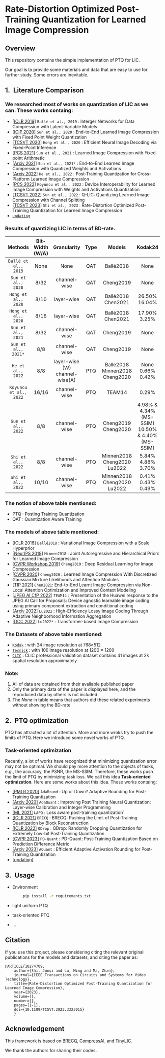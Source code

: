 # Rate-Distortion Optimized Post-Training Quantization for Learned Image Compression




## Overview
This repository contains the simple implementation of PTQ for LIC.

Our goal is to provide some materials and data that are easy to use for further study. Some errors are inevitable.



## 1.&ensp;Literature Comparison
### We researched most of works on quantization of LIC as we can. These works containg:
* [[ICLR 2019]](https://openreview.net/forum?id=S1zz2i0cY7) `Ballé et al., 2019` : Interger Networks for Data Compression with Latent-Variable Models
* [[ICIP 2020]](https://ieeexplore.ieee.org/abstract/document/9190805) `Sun et al., 2020` : End-to-End Learned Image Compression with Fixed Point Weight Quantization
* [[TCSVT 2020]](https://ieeexplore.ieee.org/abstract/document/9270012) `Hong et al., 2020` : Efficient Neural Image Decoding via Fixed-Point Inference
* [[PCS 2021]](https://ieeexplore.ieee.org/abstract/document/9477496)  `Sun et al., 2021` : Learned Image Compression with Fixed-point Arithmetic
* [[Arxiv 2021]](https://arxiv.org/abs/2111.09348) `Sun et al., 2021*` : End-to-End Learned Image Compression with Quantized Weights and Activations
* [[Arxiv 2022]](https://arxiv.org/abs/2202.07513) `He et al., 2022` : Post-Training Quantization for Cross-Platform Learned Image Compression
* [[PCS 2022]](https://ieeexplore.ieee.org/abstract/document/10018040) `Koyuncu et al., 2022` : Device Interoperability for Learned Image Compression with Weights and Activations Quantization
* [[TCSVT 2022]](https://ieeexplore.ieee.org/abstract/document/9997555) `Sun et al., 2022` : Q-LIC: Quantizing Learned Image Compression with Channel Splitting
* [[TCSVT 2023]](https://arxiv.org/abs/2211.02854) `Shi et al., 2023` : Rate-Distortion Optimized Post-Training Quantization for Learned Image Compression
* [`updating`]()

### Results of quantizing LIC in terms of BD-rate.

|        Methods       | Bit-Width (W/A) | Granularity  |  Type  |           Models          |  Kodak24 | 
| :------------------: | :-------------: | :----------: | :----: | :-----------------------: | :------: | 
| `Ballé et al., 2019` |       None      |     None     |   QAT  |        Ballé2018          |   None   |
|  `Sun et al., 2020`  |       8/32      | channel-wise |   QAT  |        Cheng2019          |   None   |
|  `Hong et al., 2020` |       8/10      |  layer-wise  |   QAT  |  Ballé2018 <br> Chen2021  |  26.50% <br> 16.04%   |
|  `Hong et al., 2020` |       8/16      |  layer-wise  |   QAT  |  Ballé2018 <br> Chen2021  |  17.90% <br> 3.25%    |
|  `Sun et al., 2021`  |       8/32      | channel-wise |   QAT  |        Cheng2019          |          None         |
|  `Sun et al., 2021*` |       8/8       | channel-wise |   QAT  |        Cheng2019          |          None         |
|   `He et al., 2022`  |       8/8       | layer-wise (W) <br> channel-wise(A) |   PTQ  | Balle2018 <br> Minnen2018 <br> Cheng2020 |  None <br> 0.66% <br> 0.42% |
|`Koyuncu et al., 2022`|      16/16      | channel-wise |   PTQ  |         TEAM14            |          0.29%        |
|  `Sun et al., 2022`  |       8/8       | channel-wise |   PTQ  | Cheng2019 <br> Cheng2020   |  4.98% & 4.34% (MS-SSIM) <br> 10.50% & 4.40% (MS-SSIM)        |
|  `Shi et al., 2022`  |       8/8       | channel-wise |   PTQ  | Minnen2018 <br> Cheng2020 <br> Lu2022  |  5.84% <br> 4.88% <br> 3.70%   |
|  `Shi et al., 2022`  |      10/10      | channel-wise |   PTQ  | Minnen2018 <br> Cheng2020 <br> Lu2022  |  0.41% <br> 0.43% <br> 0.49%| 1.22% <br> 0.65% <br> 1.03% |

### The notion of above table mentioned:
* PTQ : Posting Training Quantization
* QAT : Quantization Aware Training


### The models of above table mentioned:
* [[ICLR 2018]](https://arxiv.org/abs/1802.01436) `Ballé2018` : Variational Image Compression with a Scale Hyperprior
* [[NeurIPS 2018]](https://proceedings.neurips.cc/paper/2018/hash/53edebc543333dfbf7c5933af792c9c4-Abstract.html) `Minnen2018` : Joint Autoregressive and Hierarchical Priors for Learned Image Compression
* [[CVPR Workshop 2019]](https://arxiv.org/abs/1906.09731) `Cheng2019` : Deep Residual Learning for Image Compression
* [[CVPR 2020]](https://openaccess.thecvf.com/content_CVPR_2020/html/Cheng_Learned_Image_Compression_With_Discretized_Gaussian_Mixture_Likelihoods_and_Attention_CVPR_2020_paper.html) `Cheng2020` : Learned Image Compression With Discretized Gaussian Mixture Likelihoods and Attention Modules
* [[TIP 2021]](https://ieeexplore.ieee.org/document/9359473) `Chen2021`: End-to-End Learnt Image Compression via Non-Local Attention Optimization and Improved Context Modeling
* [[JPEG AI CfP 2022]](https://jpeg.org/jpegai/) `TEAM14` : Presentation of the Huawei response to the JPEG AI Call for Proposals: Device agnostic learnable image 								coding using primary component extraction and conditional coding
* [[Arxiv 2022]](https://arxiv.org/abs/2204.11448) `Lu2022` : High-Efficiency Lossy Image Coding Through Adaptive Neighborhood Information Aggregation
* [[DCC 2022]](https://arxiv.org/abs/2111.06707) `Lu2022*` : Transformer-based Image Compression

### The Datasets of above table mentioned:
* [`Kodak`](https://r0k.us/graphics/kodak/) : with 24 image resolution at 768×512 
* [`Tecnick`](https://tecnick.com/?aiocp) : with 100 image resolution at 1200 × 1200
* [`CLIC`](http://compression.cc/tasks/#image) :  CLIC professional validation dataset contains 41 images at 2k spatial resolution approximately

### Note:
1) All of data are obtained from their avaliable published paper
2) Only the primary data of the paper is displayed here, and the reproduced data by others is not included
3) The *None* in table means that authors did these related experiments without showing the BD-rate




## 2.&ensp;PTQ optimization

PTQ has attracted a lot of attention. More and more wroks try to push the limits of PTQ. Here we introduce some novel works of PTQ.

### Task-oriented optimization
Recently, a lot of works have recognized that minimizing quantization error may not be optimal. We should pay more attention to the objects of tasks, e.g., the accuracy, the PSNR, the MS-SSIM. Therefore, these works push the limit of PTQ by minimizing task loss. We call this idea **Task-oriented optimization**.  Here are some works about this idea. These works containg:

* [[PMLR 2020]](https://proceedings.mlr.press/v119/nagel20a) `AdaRound` : Up or Down? Adaptive Rounding for Post-Training Quantization
* [[Arxiv 2020]](https://arxiv.org/abs/2006.10518) `AdaQuant` : Improving Post Training Neural Quantization: Layer-wise Calibration and Integer Programming
* [[ML 2021]](https://link.springer.com/article/10.1007/s10994-021-06053-z) `LAPQ` : Loss aware post-training quantization`
* [[ICLR 2021]](https://arxiv.org/abs/2102.05426) `BRECQ` : BRECQ: Pushing the Limit of Post-Training Quantization by Block Reconstruction
* [[ICLR 2022]](https://arxiv.org/abs/2203.05740) `QDrop` : QDrop: Randomly Dropping Quantization for Extremely Low-bit Post-Training Quantization
* [[CVPR 2023]](https://arxiv.org/abs/2212.07048) `PD-Quant` : PD-Quant: Post-Training Quantization Based on Prediction Difference Metric
* [[Arxiv 2023]](https://arxiv.org/abs/2208.11945) `AQuant` : Efficient Adaptive Activation Rounding for Post-Training Quantization
* [[updating]]()




## 3.&ensp;Usage

* Environment
```bash
        pip install -r requirements.txt
```

* light uniform PTQ

* task-oriented PTQ

* ...



## Citation

If you use this project, please considering citing the relevant original publications for the models and datasets, and citing the paper as:

	@ARTICLE{10274709,
  		author={Shi, Junqi and Lu, Ming and Ma, Zhan},
  		journal={IEEE Transactions on Circuits and Systems for Video Technology}, 
  		title={Rate-Distortion Optimized Post-Training Quantization for Learned Image Compression}, 
  		year={2023},
  		volume={},
  		number={},
  		pages={1-1},
  		doi={10.1109/TCSVT.2023.3323015}
    	}





## Acknowledgement
This framework is based on [BRECQ](https://github.com/yhhhli/BRECQ), [CompressAI](https://github.com/InterDigitalInc/CompressAI/), and [TinyLIC](https://github.com/lumingzzz/TinyLIC).

We thank the authors for sharing their codes.
